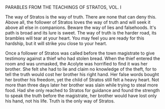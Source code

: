 PARABLES FROM THE TEACHINGS OF STRATOS, VOL. I  
  
The way of Stratos is the way of truth. There are none that can deny this. Above all, the follower of Stratos loves the way of truth and will seek it above all else in companions. Beware the way of lies and falsehoods. It's path is broad and its lure is sweet. The way of truth is the harder road, its brambles will tear at your heart. You may feel you are ready for this hardship, but it will strike you close to your heart.  
  
Once a follower of Stratos was called before the town magistrate to give testimony against a thief who had stolen bread. When the thief entered the room and was unmasked, the Acolyte was horrified to find it was her brother. She felt she had to lie and claim no knowledge of the theft, for to tell the truth would cost her brother his right hand. Her false words bought her brother his freedom, yet the child of Stratos still felt a heavy heart. Not more than three days later her brother was slain while trying to steal more food. Had she only reached to Stratos for guidance and found the strength to speak the truth before the magistrate, her brother would have lost only his hand, not his life. Truth is the only way of Stratos.  